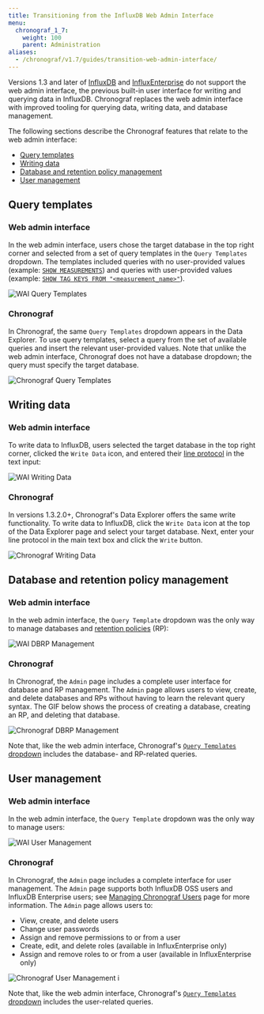 ```yaml
---
title: Transitioning from the InfluxDB Web Admin Interface
menu:
  chronograf_1_7:
    weight: 100
    parent: Administration
aliases:
  - /chronograf/v1.7/guides/transition-web-admin-interface/
---
```


Versions 1.3 and later of [InfluxDB](/influxdb/latest/) and [InfluxEnterprise](/enterprise/latest/) do not support the web admin interface, the previous built-in user interface for writing and querying data in InfluxDB.
Chronograf replaces the web admin interface with improved tooling for querying data, writing data, and database management.

The following sections describe the Chronograf features that relate to the web admin interface:

* [Query templates](#query-templates)
* [Writing data](#writing-data)
* [Database and retention policy management](#database-and-retention-policy-management)
* [User management](#user-management)

## Query templates

### Web admin interface

In the web admin interface, users chose the target database in the top right corner and selected from a set of query templates in the `Query Templates` dropdown.
The templates included queries with no user-provided values (example: [`SHOW MEASUREMENTS`](/influxdb/latest/query_language/schema_exploration/#show-measurements)) and queries with user-provided values (example: [`SHOW TAG KEYS FROM "<measurement_name>"`](/influxdb/latest/query_language/schema_exploration/#show-tag-keys)).

![WAI Query Templates](/img/chronograf/v1.7/g-admin-webtemplates.png)

### Chronograf

In Chronograf, the same `Query Templates` dropdown appears in the Data Explorer.
To use query templates, select a query from the set of available queries and insert the relevant user-provided values.
Note that unlike the web admin interface, Chronograf does not have a database dropdown; the query must specify the target database.

![Chronograf Query Templates](/img/chronograf/v1.7/g-admin-chronotemplates.png)

## Writing data

### Web admin interface

To write data to InfluxDB, users selected the target database in the top right corner, clicked the `Write Data` icon, and entered their [line protocol](/influxdb/latest/concepts/glossary/#influxdb-line-protocol) in the text input:

![WAI Writing Data](/img/chronograf/v1.7/g-admin-write.png)

### Chronograf

In versions 1.3.2.0+, Chronograf's Data Explorer offers the same write functionality.
To write data to InfluxDB, click the `Write Data` icon at the top of the Data Explorer page and select your target database.
Next, enter your line protocol in the main text box and click the `Write` button.

![Chronograf Writing Data](/img/chronograf/v1.7/g-admin-chronowrite.png)

## Database and retention policy management

### Web admin interface

In the web admin interface, the `Query Template` dropdown was the only way to manage databases and [retention policies](/influxdb/latest/concepts/glossary/#retention-policy-rp) (RP):

![WAI DBRP Management](/img/chronograf/v1.7/g-admin-webdbrp.png)

### Chronograf

In Chronograf, the `Admin` page includes a complete user interface for database and RP management.
The `Admin` page allows users to view, create, and delete databases and RPs without having to learn the relevant query syntax.
The GIF below shows the process of creating a database, creating an RP, and deleting that database.

![Chronograf DBRP Management](/img/chronograf/v1.7/g-admin-chronodbrp.gif)

Note that, like the web admin interface, Chronograf's [`Query Templates` dropdown](#chronograf) includes the database- and RP-related queries.

## User management

### Web admin interface

In the web admin interface, the `Query Template` dropdown was the only way to manage users:

![WAI User Management](/img/chronograf/v1.7/g-admin-webuser.png)

### Chronograf

In Chronograf, the `Admin` page includes a complete interface for user management.
The `Admin` page supports both InfluxDB OSS users and InfluxDB Enterprise users; see [Managing Chronograf Users](/chronograf/latest/administration/managing-chronograf-users/) page for more information.
The `Admin` page allows users to:

* View, create, and delete users
* Change user passwords
* Assign and remove permissions to or from a user
* Create, edit, and delete roles (available in InfluxEnterprise only)
* Assign and remove roles to or from a user (available in InfluxEnterprise only)

![Chronograf User Management i](/img/chronograf/v1.7/g-admin-chronousers1.png)

Note that, like the web admin interface, Chronograf's [`Query Templates` dropdown](#chronograf) includes the user-related queries.
